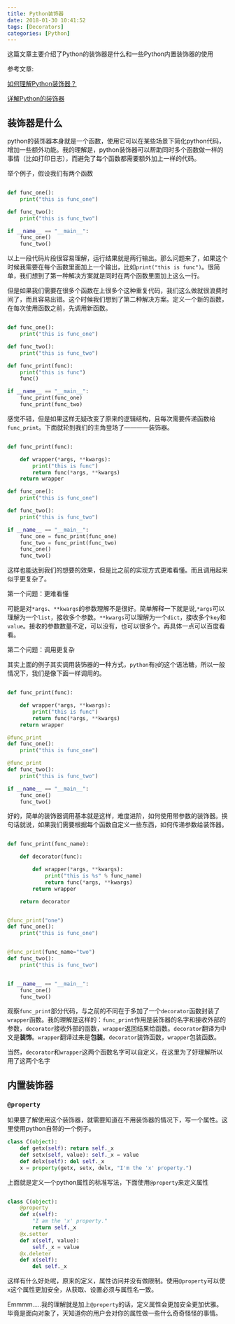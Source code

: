 ```yaml
---
title: Python装饰器
date: 2018-01-30 10:41:52
tags: [Decorators]
categories: [Python]
---
```

这篇文章主要介绍了Python的装饰器是什么和一些Python内置装饰器的使用

<!-- more -->

参考文章:

[如何理解Python装饰器？](https://www.zhihu.com/question/26930016)

[详解Python的装饰器](https://www.cnblogs.com/cicaday/p/python-decorator.html)

## 装饰器是什么

python的装饰器本身就是一个函数，使用它可以在某些场景下简化python代码，增加一些额外功能。我的理解是，python装饰器可以帮助同时多个函数做一样的事情（比如打印日志），而避免了每个函数都需要额外加上一样的代码。

举个例子，假设我们有两个函数

```python

def func_one():
    print("this is func_one")

def func_two():
    print("this is func_two")

if __name__ == "__main__":
    func_one()
    func_two()
```

以上一段代码片段很容易理解，运行结果就是两行输出。那么问题来了，如果这个时候我需要在每个函数里面加上一个输出，比如`print("this is func")`。很简单，我们想到了第一种解决方案就是同时在两个函数里面加上这么一行。

但是如果我们需要在很多个函数在上很多个这种重复代码，我们这么做就很浪费时间了，而且容易出错。这个时候我们想到了第二种解决方案。定义一个新的函数，在每次使用函数之前，先调用新函数。

```python

def func_one():
    print("this is func_one")

def func_two():
    print("this is func_two")

def func_print(func):
    print("this is func")
    func()

if __name__ == "__main__":
    func_print(func_one)
    func_print(func_two)

```

感觉不错，但是如果这样无疑改变了原来的逻辑结构，且每次需要传递函数给`func_print`。下面就轮到我们的主角登场了————装饰器。

```python

def func_print(func):

    def wrapper(*args, **kwargs):
        print("this is func")
        return func(*args, **kwargs)
    return wrapper

def func_one():
    print("this is func_one")

def func_two():
    print("this is func_two")

if __name__ == "__main__":
    func_one = func_print(func_one)
    func_two = func_print(func_two)
    func_one()
    func_two()
```

这样也能达到我们的想要的效果，但是比之前的实现方式更难看懂。而且调用起来似乎更复杂了。

第一个问题：更难看懂

可能是对`*args`、`**kwargs`的参数理解不是很好。简单解释一下就是说,`*args`可以理解为一个`list`，接收多个参数。`**kwargs`可以理解为一个`dict`，接收多个`key`和`value`。接收的参数数量不定，可以没有，也可以很多个。再具体一点可以百度看看。

第二个问题：调用更复杂

其实上面的例子其实调用装饰器的一种方式，`python`有`@`的这个语法糖，所以一般情况下，我们是像下面一样调用的。

```python

def func_print(func):

    def wrapper(*args, **kwargs):
        print("this is func")
        return func(*args, **kwargs)
    return wrapper

@func_print
def func_one():
    print("this is func_one")

@func_print
def func_two():
    print("this is func_two")

if __name__ == "__main__":
    func_one()
    func_two()
```

好的，简单的装饰器调用基本就是这样，难度进阶，如何使用带参数的装饰器。换句话就说，如果我们需要根据每个函数自定义一些东西，如何传递参数给装饰器。

```python

def func_print(func_name):

    def decorator(func):

        def wrapper(*args, **kwargs):
            print("this is %s" % func_name)
            return func(*args, **kwargs)
        return wrapper

    return decorator


@func_print("one")
def func_one():
    print("this is func_one")


@func_print(func_name="two")
def func_two():
    print("this is func_two")


if __name__ == "__main__":
    func_one()
    func_two()


```

观察`func_print`部分代码，与之前的不同在于多加了一个`decorator`函数封装了`wrapper`函数。我的理解是这样的：`func_print`作用是装饰器的名字和接收外部的参数，`decorator`接收外部的函数，`wrapper`返回结果给函数。`decorator`翻译为中文是**装饰**。`wrapper`翻译过来是**包装**。`decorator`装饰函数，`wrapper`包装函数。

当然，`decorator`和`wrapper`这两个函数名字可以自定义，在这里为了好理解所以用了这两个名字

## 内置装饰器

### `@property`

如果要了解使用这个装饰器，就需要知道在不用装饰器的情况下，写一个属性。这里使用python自带的一个例子。

```python
class C(object):
    def getx(self): return self._x
    def setx(self, value): self._x = value
    def delx(self): del self._x
    x = property(getx, setx, delx, "I'm the 'x' property.")

```

上面就是定义一个python属性的标准写法，下面使用`@property`来定义属性

```python

class C(object):
    @property
    def x(self):
        "I am the 'x' property."
        return self._x
    @x.setter
    def x(self, value):
        self._x = value
    @x.deleter
    def x(self):
        del self._x
```

这样有什么好处呢，原来的定义，属性访问并没有做限制。使用`@property`可以使`x`这个属性更加安全，从获取、设置必须与属性名一致。

Emmmm.....我的理解就是加上`@property`的话，定义属性会更加安全更加优雅。毕竟是面向对象了，天知道你的用户会对你的属性做一些什么奇奇怪怪的事情。


